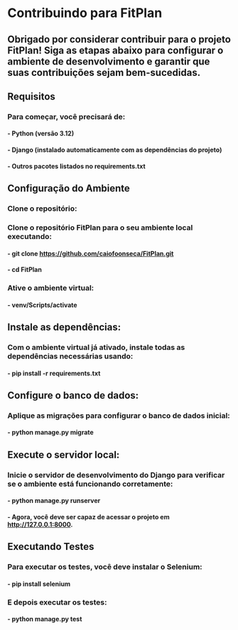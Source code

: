 # Contribuindo para FitPlan
## Obrigado por considerar contribuir para o projeto FitPlan! Siga as etapas abaixo para configurar o ambiente de desenvolvimento e garantir que suas contribuições sejam bem-sucedidas.

## Requisitos
### Para começar, você precisará de:

#### - Python (versão 3.12)
#### - Django (instalado automaticamente com as dependências do projeto)
#### - Outros pacotes listados no requirements.txt

## Configuração do Ambiente

### Clone o repositório: 
### Clone o repositório FitPlan para o seu ambiente local executando:

#### - git clone https://github.com/caiofoonseca/FitPlan.git
#### - cd FitPlan

### Ative o ambiente virtual:

#### - venv/Scripts/activate

## Instale as dependências: 
### Com o ambiente virtual já ativado, instale todas as dependências necessárias usando:

#### - pip install -r requirements.txt

## Configure o banco de dados: 
### Aplique as migrações para configurar o banco de dados inicial:

#### - python manage.py migrate

## Execute o servidor local: 
### Inicie o servidor de desenvolvimento do Django para verificar se o ambiente está funcionando corretamente:

#### - python manage.py runserver

#### - Agora, você deve ser capaz de acessar o projeto em http://127.0.0.1:8000.

## Executando Testes
### Para executar os testes, você deve instalar o Selenium:

#### - pip install selenium

### E depois executar os testes:

#### - python manage.py test

